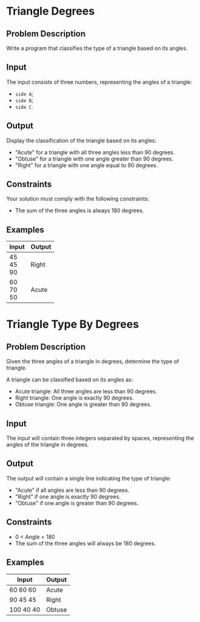 # Triangle Degrees

## Problem Description

Write a program that classifies the type of a triangle based on its angles.

## Input

The input consists of three numbers, representing the angles of a triangle:
- `side A`;
- `side B`;
- `side C`.

## Output

Display the classification of the triangle based on its angles:
- "Acute" for a triangle with all three angles less than 90 degrees.
- "Obtuse" for a triangle with one angle greater than 90 degrees.
- "Right" for a triangle with one angle equal to 90 degrees.

## Constraints

Your solution must comply with the following constraints:

- The sum of the three angles is always 180 degrees.

## Examples

|Input|Output|
|-|-|
|45<br />45<br />90|Right|
|60<br />70<br />50|Acute|

# Triangle Type By Degrees
## Problem Description
Given the three angles of a triangle in degrees, determine the type of triangle.

A triangle can be classified based on its angles as:
- Acute triangle: All three angles are less than 90 degrees.
- Right triangle: One angle is exactly 90 degrees.
- Obtuse triangle: One angle is greater than 90 degrees.

## Input
The input will contain three integers separated by spaces, representing the angles of the triangle in degrees.

## Output
The output will contain a single line indicating the type of triangle:
- "Acute" if all angles are less than 90 degrees.
- "Right" if one angle is exactly 90 degrees.
- "Obtuse" if one angle is greater than 90 degrees.

## Constraints
- 0 < Angle < 180
- The sum of the three angles will always be 180 degrees.

## Examples
|Input|Output|
|-|-|
|60 60 60|Acute|
|90 45 45|Right|
|100 40 40|Obtuse|
